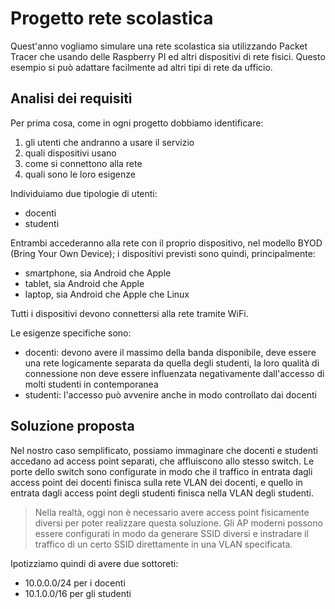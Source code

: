 # Progetto rete scolastica

Quest'anno vogliamo simulare una rete scolastica sia utilizzando Packet Tracer che usando delle Raspberry PI ed altri dispositivi di rete fisici. Questo esempio si può adattare facilmente ad altri tipi di rete da ufficio.

## Analisi dei requisiti
Per prima cosa, come in ogni progetto dobbiamo identificare:
1. gli utenti che andranno a usare il servizio
1. quali dispositivi usano
1. come si connettono alla rete
1. quali sono le loro esigenze

Individuiamo due tipologie di utenti:
- docenti
- studenti

Entrambi accederanno alla rete con il proprio dispositivo, nel modello BYOD (Bring Your Own Device); i dispositivi previsti sono quindi, principalmente:

- smartphone, sia Android che Apple
- tablet, sia Android che Apple
- laptop, sia Android che Apple che Linux

Tutti i dispositivi devono connettersi alla rete tramite WiFi.

Le esigenze specifiche sono:

- docenti: devono avere il massimo della banda disponibile, deve essere una rete logicamente separata da quella degli studenti, la loro qualità di connessione non deve essere influenzata negativamente dall'accesso di molti studenti in contemporanea
- studenti: l'accesso può avvenire anche in modo controllato dai docenti

## Soluzione proposta

Nel nostro caso semplificato, possiamo immaginare che docenti e studenti accedano ad access point separati, che affluiscono allo stesso switch. Le porte dello switch sono configurate in modo che il traffico in entrata dagli access point dei docenti finisca sulla rete VLAN dei docenti, e quello in entrata dagli access point degli studenti finisca nella VLAN degli studenti.

> Nella realtà, oggi non è necessario avere access point fisicamente diversi per poter realizzare questa soluzione. Gli AP moderni possono essere configurati in modo da generare SSID diversi e instradare il traffico di un certo SSID direttamente in una VLAN specificata.

Ipotizziamo quindi di avere due sottoreti:

- 10.0.0.0/24 per i docenti
- 10.1.0.0/16 per gli studenti







